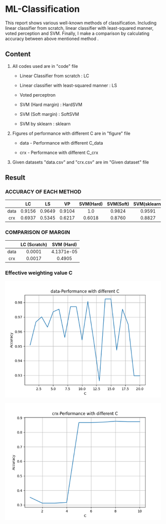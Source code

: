 # ML-Classification
This report shows various well-known methods of classification. 
Including linear classifier from scratch, linear classifier with least-squared manner, voted perception and SVM.
Finally, I make a comparison by calculating accuracy between above mentioned method . 

## Content
1. All codes used are in "code" file 
   * Linear Classifier from scratch : LC
   
   * Linear classifier with least-squared manner : LS
   
   * Voted perceptron
   
   * SVM (Hard margin) : HardSVM
   
   * SVM (Soft margin) : SoftSVM
   
   * SVM by sklearn : sklearn

2. Figures of performance with different C are in  "figure" file
   * data - Performance with different C_data
  
   * crx - Performance with different C_crx
  
3. Given datasets "data.csv" and "crx.csv" are im "Given dataset" file

## Result
### ACCURACY OF EACH METHOD
|      | LC     | LS     | VP     | SVM(Hard)  | SVM(Soft) | SVM(sklearn) |
|:----:|:------:|:------:|:------:|:----------:|:---------:|:------------:|
| data | 0.9156 | 0.9649 | 0.9104 | 1.0        | 0.9824    | 0.9591       |
| crx  | 0.6937 | 0.5345 | 0.6217 | 0.6018     | 0.8760    | 0.8827       |

### COMPARISON OF MARGIN
|      | LC (Scratch) | SVM (Hard) |
|:----:|:------------:|:----------:|
| data | 0.0001       | 4.1371e-05 |
| crx  | 0.0017       | 0.4905     |

### Effective weighting value C
![](https://github.com/podo47/ML-Classification/raw/main/figure/Performance_with_different_C_data.png)

![](https://github.com/podo47/ML-Classification/raw/main/figure/Performance_with_different_C_crx.png)
